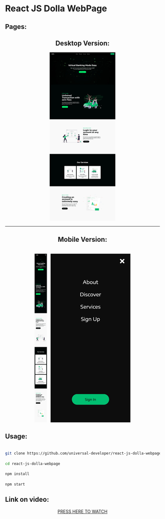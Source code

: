 <h1>React JS Dolla WebPage</h1>

<h2>Pages:</h2>

<h2 align="center">Desktop Version:</h2>
<p align="center"><img src="git/full-desktop.jpeg" height="550px"/></p>

<hr>

<h2 align="center">Mobile Version:</h2>

<p align="center">
<br/>
<img src="git/full-mobile.jpeg" height="550px"/>
&nbsp;
<img src="git/navbar-mobile.jpeg" height="550px"/>
</p>


<h2>Usage: </h2>

```bash

git clone https://github.com/universal-developer/react-js-dolla-webpage

cd react-js-dolla-webpage

npm install

npm start

```

<h2>Link on video:</h2>
<p align="center"><a href="https://youtu.be/Nl54MJDR2p8">PRESS HERE TO WATCH</a></p>
